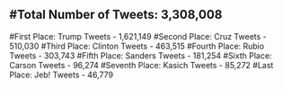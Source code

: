 #Total Number of Tweets: 3,308,008 
---
#First Place: Trump Tweets - 1,621,149
#Second Place: Cruz Tweets - 510,030
#Third Place: Clinton Tweets - 463,515
#Fourth Place: Rubio Tweets - 303,743
#Fifth Place: Sanders Tweets - 181,254
#Sixth Place: Carson Tweets - 96,274
#Seventh Place: Kasich Tweets - 85,272
#Last Place: Jeb! Tweets - 46,779
